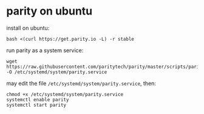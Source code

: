 # parity on ubuntu

install on ubuntu:
```
bash <(curl https://get.parity.io -L) -r stable
```

run parity as a system service:
```
wget https://raw.githubusercontent.com/paritytech/parity/master/scripts/parity.service -O /etc/systemd/system/parity.service
```

may edit the file `/etc/systemd/system/parity.service`, then:
```
chmod +x /etc/systemd/system/parity.service
systemctl enable parity
systemctl start parity
```
